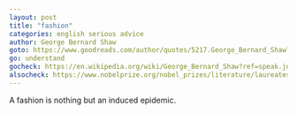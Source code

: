 ```yaml
---
layout: post
title: "fashion"
categories: english serious advice
author: George Bernard Shaw
goto: https://www.goodreads.com/author/quotes/5217.George_Bernard_Shaw?ref=speak.junglestar.org
go: understand
gocheck: https://en.wikipedia.org/wiki/George_Bernard_Shaw?ref=speak.junglestar.org
alsocheck: https://www.nobelprize.org/nobel_prizes/literature/laureates/1925/shaw-bio.html?ref=speak.junglestar.org
---
```


A fashion is nothing but an induced epidemic.
